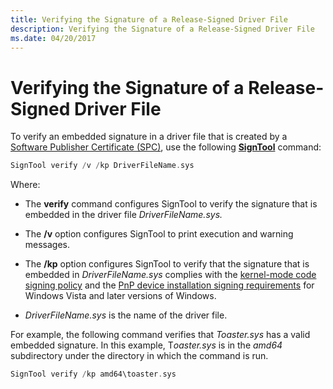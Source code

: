 ```yaml
---
title: Verifying the Signature of a Release-Signed Driver File
description: Verifying the Signature of a Release-Signed Driver File
ms.date: 04/20/2017
---
```


# Verifying the Signature of a Release-Signed Driver File


To verify an embedded signature in a driver file that is created by a [Software Publisher Certificate (SPC)](/windows-hardware/drivers/install/deprecation-of-software-publisher-certificates-and-commercial-release-certificates), use the following [**SignTool**](../devtest/signtool.md) command:

```cpp
SignTool verify /v /kp DriverFileName.sys
```

Where:

-   The **verify** command configures SignTool to verify the signature that is embedded in the driver file *DriverFileName.sys.*

-   The **/v** option configures SignTool to print execution and warning messages.

-   The **/kp** option configures SignTool to verify that the signature that is embedded in *DriverFileName.sys* complies with the [kernel-mode code signing policy](kernel-mode-code-signing-policy--windows-vista-and-later-.md) and the [PnP device installation signing requirements](pnp-device-installation-signing-requirements--windows-vista-and-later-.md) for Windows Vista and later versions of Windows.

-   *DriverFileName.sys* is the name of the driver file.

For example, the following command verifies that *Toaster.sys* has a valid embedded signature. In this example, T*oaster.sys* is in the *amd64* subdirectory under the directory in which the command is run.

```cpp
SignTool verify /kp amd64\toaster.sys
```

